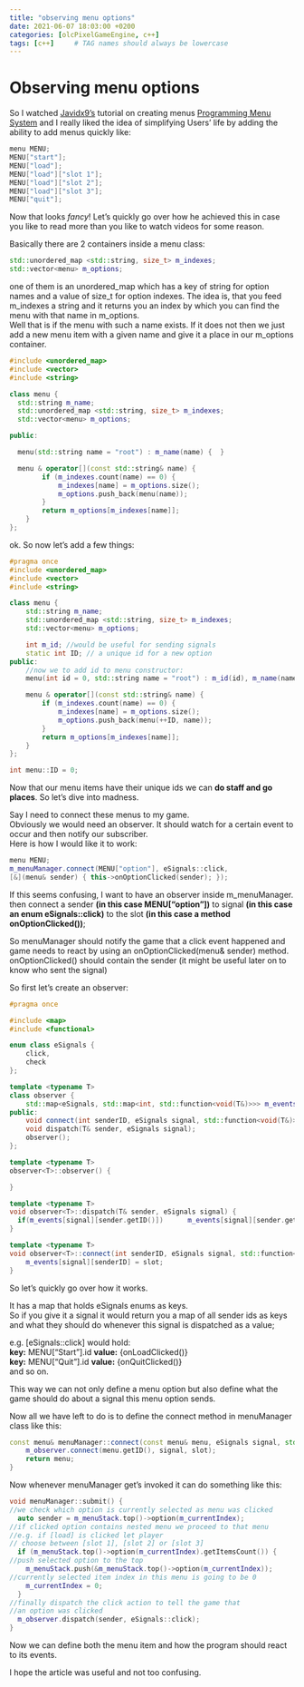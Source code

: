 ```yaml
---
title: "observing menu options"
date: 2021-06-07 18:03:00 +0200
categories: [olcPixelGameEngine, c++]
tags: [c++]     # TAG names should always be lowercase
---
```


# Observing menu options

So I watched [Javidx9’s](https://github.com/OneLoneCoder) tutorial on creating menus [Programming Menu System](https://www.youtube.com/watch?v=jde1Jq5dF0E&t=2676s)
and I really liked the idea of simplifying Users’ life by adding the ability to add menus quickly like:

```c++ 
menu MENU;
MENU["start"];
MENU["load"];
MENU["load"]["slot 1"]; 
MENU["load"]["slot 2"];
MENU["load"]["slot 3"]; 
MENU["quit"];
```

Now that looks *fancy*! Let’s quickly go over how he achieved this in case you like to read more than you like to watch videos for some reason.

Basically there are 2 containers inside a menu class:

```c++
std::unordered_map <std::string, size_t> m_indexes;
std::vector<menu> m_options;
```

one of them is an unordered_map which has a key of string for option names and a value of size_t for option indexes.
The idea is, that you feed m_indexes a string and it returns you an index by which you can find the menu with that name in m_options.  
Well that is if the menu with such a name exists. If it does not then we just add a new menu item with a given name and give it
a place in our m_options container.

```c++
#include <unordered_map>
#include <vector>
#include <string>

class menu {
  std::string m_name;
  std::unordered_map <std::string, size_t> m_indexes;
  std::vector<menu> m_options;

public:

  menu(std::string name = "root") : m_name(name) {  }

  menu & operator[](const std::string& name) {
        if (m_indexes.count(name) == 0) {
            m_indexes[name] = m_options.size();
            m_options.push_back(menu(name));
        }
        return m_options[m_indexes[name]];
    }
};
```

ok. So now let’s add a few things:

```c++
#pragma once
#include <unordered_map>
#include <vector>
#include <string>

class menu {
	std::string m_name;
	std::unordered_map <std::string, size_t> m_indexes;
	std::vector<menu> m_options;

    int m_id; //would be useful for sending signals
    static int ID; // a unique id for a new option
public:
    //now we to add id to menu constructor:
    menu(int id = 0, std::string name = "root") : m_id(id), m_name(name) {  }

    menu & operator[](const std::string& name) {
        if (m_indexes.count(name) == 0) {
            m_indexes[name] = m_options.size();
            m_options.push_back(menu(++ID, name));
        }
        return m_options[m_indexes[name]];
    }
};

int menu::ID = 0;
```
Now that our menu items have their unique ids we can **do staff and go places**.
So let’s dive into madness.

Say I need to connect these menus to my game.  
Obviously we would need an observer. It should watch for a certain event to occur and then notify our subscriber.  
Here is how I would like it to work:

```c++
menu MENU;
m_menuManager.connect(MENU["option"], eSignals::click,
[&](menu& sender) { this->onOptionClicked(sender); });
```

If this seems confusing, I want to have an observer inside m_menuManager.
then connect a sender **(in this case MENU[“option”])** to signal **(in this case an enum eSignals::click)** to the slot
**(in this case a method onOptionClicked())**;

So menuManager should notify the game that a click event happened and game needs to react by using an onOptionClicked(menu& sender) method.  
onOptionClicked() should contain the sender (it might be useful later on to know who sent the signal)  

So first let’s create an observer:

```c++
#pragma once

#include <map>
#include <functional>

enum class eSignals {
	click,
	check
};

template <typename T>
class observer {
    std::map<eSignals, std::map<int, std::function<void(T&)>>> m_events;
public:
    void connect(int senderID, eSignals signal, std::function<void(T&)> slot);
    void dispatch(T& sender, eSignals signal);
    observer();
};

template <typename T>
observer<T>::observer() {

}

template <typename T>
void observer<T>::dispatch(T& sender, eSignals signal) {
  if(m_events[signal][sender.getID()])      m_events[signal][sender.getID()](sender);
}

template <typename T>
void observer<T>::connect(int senderID, eSignals signal, std::function<void(T&)> slot) {
    m_events[signal][senderID] = slot;
}
```

So let’s quickly go over how it works.

It has a map that holds eSignals enums as keys.  
So if you give it a signal it would return you a map of all sender ids as keys and what they should do whenever this signal is dispatched as a value;

e.g. [eSignals::click] would hold:  
**key:** MENU[“Start”].id **value:** [](){onLoadClicked()}  
**key:** MENU[“Quit”].id  **value:** [](){onQuitClicked()}  
and so on.

This way we can not only define a menu option but also define what the game should do about a signal this menu option sends.

Now all we have left to do is to define the connect method in menuManager class like this:

```c++
const menu& menuManager::connect(const menu& menu, eSignals signal, std::function<void(class menu&)> slot) {
    m_observer.connect(menu.getID(), signal, slot);
    return menu;
}
```
Now whenever menuManager get’s invoked it can do something like this:
```c++
void menuManager::submit() {
//we check which option is currently selected as menu was clicked
  auto sender = m_menuStack.top()->option(m_currentIndex);
//if clicked option contains nested menu we proceed to that menu
//e.g. if [load] is clicked let player 
// choose between [slot 1], [slot 2] or [slot 3]
  if (m_menuStack.top()->option(m_currentIndex).getItemsCount()) {
//push selected option to the top
    m_menuStack.push(&m_menuStack.top()->option(m_currentIndex));
//currently selected item index in this menu is going to be 0
    m_currentIndex = 0;
  }
//finally dispatch the click action to tell the game that
//an option was clicked
  m_observer.dispatch(sender, eSignals::click);
}
```

Now we can define both the menu item and how the program should react to its events.

I hope the article was useful and not too confusing.
